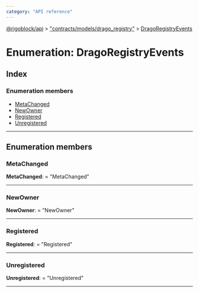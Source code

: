 ```yaml
---
category: "API reference"
---
```



[@rigoblock/api](../quick_start.md) > ["contracts/models/drago_registry"](../modules/_contracts_models_drago_registry_.md) > [DragoRegistryEvents](../enums/_contracts_models_drago_registry_.dragoregistryevents.md)

# Enumeration: DragoRegistryEvents

## Index

### Enumeration members

* [MetaChanged](_contracts_models_drago_registry_.dragoregistryevents.md#metachanged)
* [NewOwner](_contracts_models_drago_registry_.dragoregistryevents.md#newowner)
* [Registered](_contracts_models_drago_registry_.dragoregistryevents.md#registered)
* [Unregistered](_contracts_models_drago_registry_.dragoregistryevents.md#unregistered)

---

## Enumeration members

<a id="metachanged"></a>

###  MetaChanged

**MetaChanged**:  = "MetaChanged"

___
<a id="newowner"></a>

###  NewOwner

**NewOwner**:  = "NewOwner"

___
<a id="registered"></a>

###  Registered

**Registered**:  = "Registered"

___
<a id="unregistered"></a>

###  Unregistered

**Unregistered**:  = "Unregistered"

___

